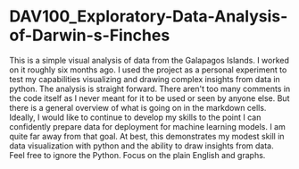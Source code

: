 # DAV100_Exploratory-Data-Analysis-of-Darwin-s-Finches
This is a simple visual analysis of data from the Galapagos Islands. I worked on it roughly six months ago. I used the project as a personal experiment to test my capabilities visualizing and drawing complex insights from data in python. The analysis is straight forward. There aren't too many comments in the code itself as I never meant for it to be used or seen by anyone else. But there is a general overview of what is going on in the markdown cells. Ideally, I would like to continue to develop my skills to the point I can confidently prepare data for deployment for machine learning models. I am quite far away from that goal. At best, this demonstrates my modest skill in data visualization with python and the ability to draw insights from data. Feel free to ignore the Python. Focus on the plain English and graphs.
